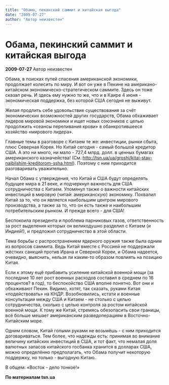 ```yaml
---
title: "Обама, пекинский саммит и китайская выгода"
date: "2009-07-27"
author: "Автор неизвестен"
---
```


# Обама, пекинский саммит и китайская выгода

**2009-07-27** Автор неизвестен

Обама, в поисках путей спасения американской экономики, продолжает колесить по миру. И вот он уже в Пекине на американо-китайском экономическо-стратегическом саммите. Здесь он тоже сказал речь. И здесь ему нужно то же, что и в Каире 4 июня - экономическая поддержка, без которой США сегодня не выживут.

Желая продлить себе удовольствие существования за счёт экономических возможностей других государств, Обама обхаживает лидеров мировой экономики и ищет новых союзников с целью продолжить «сеансы переливания крови» в обанкротившееся хозяйство «мирового лидера».

Главные темы в разговоре с Китаем те же: инвестиции, рынки сбыта, плюс Северная Корея. Но Китай сегодня - самый большой кредитор США. А это ни много, ни мало - 727,4 млрд. долл. в ценных бумагах американского казначейства! (См.:http://tsn.ua/ua/groshi/kitai-stav-naibilshim-kreditorom-ssha.html). Поэтому с ним приходится разговаривать уважительно.

Начал Обама с утверждения, что Китай и США будут определять будущее мира в 21 веке, и подчеркнул важность для США сотрудничества с Китаем. Упомянул также о важности китайских инвестиций в мировую (читай: американскую) экономику. Похвалил Китай за то, что он является наибольшим центром мирового производства, а также за то, что он есть также и наибольшим потребительским рынком. И прежде всего - для США!

Беспокоила президента и проблема парниковых газов, ответственность за рост выделения которых он великодушно разделил с Китаем (и Индией!), и предложил сотрудничество в этой области.

Тема борьбы с распространением ядерного оружия также была одним из вопросов саммита. Ведь Китай вместе с Россией не поддержали жёстких санкций против Ирана и Северной Кореи, и Обама надеется, очевидно, выяснить, нельзя ли каким-то образом повлиять на позицию Китая.

Если к этому ещё прибавить усиление китайской военной мощи (за последние 10 лет рост военных расходов составил в среднем по 16 процентов? в год), то беспокойство США вполне понятно. Вот они и обхаживают Пекин. Видимо, хотят, так сказать, руками Китая «подействовать» на КНДР. Возобновились, кстати и военные консультации между США и Китаем - не столько с целью сотрудничества, сколько с целью контроля за ростом китайской военной мощи. К тому же Китай, стремясь обезопасить свои границы, всё больше мешает американским разведоперациям в Восточно-Китайским море.

Одним словом, Китай голыми руками не возьмёшь - с ним приходится договариваться. Тем более, что надежды есть: принимая во внимание величину китайских инвестиций в США, и тот факт, что немалая доля валютных запасов китайского госбанка хранится в долларах США, можно определённо предполагать, что Обама получит некоторую поддержку, но только - выгодную Китаю.

В общем: «Восток - дело тонкое!»

**По материалам tsn.ua**